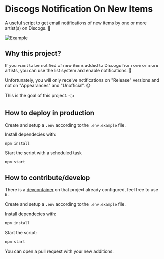 # Discogs  Notification On New Items

A useful script to get email notifications of new items by one or more artist(s) on Discogs. 📨

![Example](https://user-images.githubusercontent.com/24525092/220758145-696920f6-e336-43a9-b579-d250fd519edd.png)

## Why this project?

If you want to be notified of new items added to Discogs from one or more artists, you can use the list system and enable notifications. 🤔

Unfortunately, you will only receive notifications on "Release" versions and not on "Appearances" and "Unofficial". 😓

This is the goal of this project. 👈

## How to deploy in production

Create and setup a `.env` according to the `.env.example` file.

Install dependecies with:

```sh
npm install
```

Start the script with a scheduled task:

```sh
npm start
```

## How to contribute/develop

There is a [devcontainer](https://code.visualstudio.com/docs/devcontainers/containers) on that project already configured, feel free to use it.

Create and setup a `.env` according to the `.env.example` file.

Install dependecies with:

```sh
npm install
```

Start the script:

```sh
npm start
```

You can open a pull request with your new additions.
